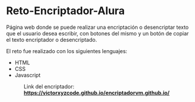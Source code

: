 # Reto-Encriptador-Alura

Página web donde se puede realizar una encriptación o desencriptar texto que el usuario desea escribir, con botones del mismo y un botón de copiar el texto encriptador o desencriptado.

El reto fue realizado con los siguientes lenguajes:

<ul>
  <li>HTML</li>
  <li>CSS</li>
  <li>Javascript</li>
<ul>


Link del encriptador: <strong>https://victorxyzcode.github.io/encriptadorvm.github.io/</strong>
